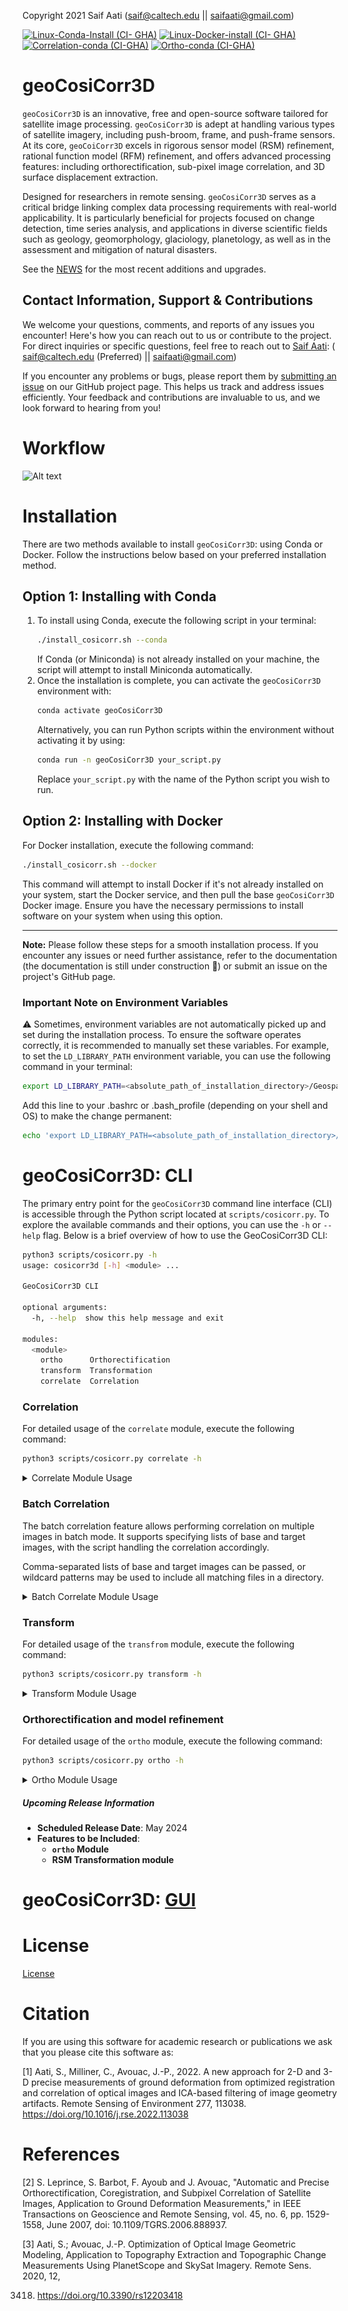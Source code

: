 Copyright 2021 Saif Aati (saif@caltech.edu || saifaati@gmail.com)

[![Linux-Conda-Install (CI- GHA)](https://github.com/SaifAati/Geospatial-COSICorr3D/actions/workflows/test_conda_run_install_ubuntu.yaml/badge.svg)](https://github.com/SaifAati/Geospatial-COSICorr3D/actions/workflows/test_conda_run_install_ubuntu.yaml)
[![Linux-Docker-install (CI- GHA)](https://github.com/SaifAati/Geospatial-COSICorr3D/actions/workflows/test_docker_run_install_ubuntu.yaml/badge.svg)](https://github.com/SaifAati/Geospatial-COSICorr3D/actions/workflows/test_docker_run_install_ubuntu.yaml)
[![Correlation-conda (CI-GHA)](https://github.com/SaifAati/Geospatial-COSICorr3D/actions/workflows/geocosicorr3d_conda_env_test_correlation.yaml/badge.svg)](https://github.com/SaifAati/Geospatial-COSICorr3D/actions/workflows/geocosicorr3d_conda_env_test_correlation.yaml)
[![Ortho-conda (CI-GHA)](https://github.com/SaifAati/Geospatial-COSICorr3D/actions/workflows/geocosicorr3d_conda_env_test_ortho.yaml/badge.svg)](https://github.com/SaifAati/Geospatial-COSICorr3D/actions/workflows/geocosicorr3d_conda_env_test_ortho.yaml)

# geoCosiCorr3D

`geoCosiCorr3D` is an innovative, free and open-source software tailored for satellite image processing.
`geoCosiCorr3D` is adept at handling various types of satellite imagery, including push-broom, frame, and push-frame sensors.
At its core, `geoCoiCorr3D` excels in rigorous sensor model (RSM) refinement,
rational function model (RFM) refinement, and offers advanced processing features: including
orthorectification, sub-pixel image correlation, and 3D surface displacement extraction.

Designed for researchers in remote sensing.
`geoCosiCorr3D` serves as a critical bridge linking complex data processing requirements
with real-world applicability.
It is particularly beneficial for projects focused on change detection, time series analysis,
and applications in diverse scientific fields such as geology, geomorphology,
glaciology, planetology, as well as in the assessment and mitigation of natural disasters.

See the [NEWS](NEWS.md) for the most recent additions and upgrades.

Contact Information, Support & Contributions
-------------------
We welcome your questions, comments, and reports of any issues you encounter! Here's how you can reach out to us or
contribute to the project.
For direct inquiries or specific questions, feel free to reach out to [Saif Aati](mailto:saif@caltech.edu): (
saif@caltech.edu (Preferred) || saifaati@gmail.com)

If you encounter any problems or bugs, please report them
by [submitting an issue](https://github.com/SaifAati/Geospatial-COSICorr3D/issues)
on our GitHub project page.
This helps us track and address issues efficiently.
Your feedback and contributions are invaluable to us, and we look forward to hearing from you!

# Workflow

![Alt text](Figs/WorkFlow.png?raw=true "Title")

# Installation

There are two methods available to install `geoCosiCorr3D`: using Conda or Docker. Follow the instructions below based
on your preferred installation method.

## Option 1: Installing with Conda

1. To install using Conda, execute the following script in your terminal:
    ```bash
    ./install_cosicorr.sh --conda
    ```
   If Conda (or Miniconda) is not already installed on your machine, the script will attempt to install Miniconda
   automatically.
2. Once the installation is complete, you can activate the `geoCosiCorr3D` environment with:
    ```bash
    conda activate geoCosiCorr3D
    ```
   Alternatively, you can run Python scripts within the environment without activating it by using:
    ```bash
    conda run -n geoCosiCorr3D your_script.py
    ```
   Replace `your_script.py` with the name of the Python script you wish to run.

## Option 2: Installing with Docker

For Docker installation, execute the following command:

```bash
./install_cosicorr.sh --docker
```

This command will attempt to install Docker if it's not already installed on your system, start the Docker service, and
then pull the base `geoCosiCorr3D` Docker image. Ensure you have the necessary permissions to install software on your
system when using this option.

---

**Note:** Please follow these steps for a smooth installation process.
If you encounter any issues or need further assistance,
refer to the documentation (the documentation is still under construction 🚧) or submit an issue on the project's GitHub
page.

### Important Note on Environment Variables

⚠️ Sometimes, environment variables are not automatically picked up and set during the installation process. To ensure the software operates correctly, it is recommended to manually set these variables. For example, to set the `LD_LIBRARY_PATH` environment variable, you can use the following command in your terminal:

```bash
export LD_LIBRARY_PATH=<absolute_path_of_installation_directory>/Geospatial-COSICorr3D/lib/:$LD_LIBRARY_PATH
```
Add this line to your .bashrc or .bash_profile (depending on your shell and OS) to make the change permanent:
```bash
echo 'export LD_LIBRARY_PATH=<absolute_path_of_installation_directory>/Geospatial-COSICorr3D/lib/:$LD_LIBRARY_PATH' >> ~/.bashrc
```

# geoCosiCorr3D: CLI


The primary entry point for the `geoCosiCorr3D` command line interface (CLI) is accessible through the Python script
located at `scripts/cosicorr.py`. 
To explore the available commands and their options, you can use the `-h` or `--help` flag.
Below is a brief overview of how to use the GeoCosiCorr3D CLI:


```bash
python3 scripts/cosicorr.py -h
usage: cosicorr3d [-h] <module> ...

GeoCosiCorr3D CLI

optional arguments:
  -h, --help  show this help message and exit

modules:
  <module>
    ortho      Orthorectification
    transform  Transformation
    correlate  Correlation
```
### Correlation

For detailed usage of the `correlate` module, execute the following command:

```bash
python3 scripts/cosicorr.py correlate -h
```

<details>
<summary>Correlate Module Usage</summary>

```bash
usage: cosicorr3d correlate [-h] [--base_band BASE_BAND] [--target_band TARGET_BAND] [--output_path OUTPUT_PATH] [--method {frequency,spatial}] [--window_size WINDOW_SIZE WINDOW_SIZE WINDOW_SIZE WINDOW_SIZE]
                            [--step STEP STEP] [--grid] [--show] [--pixel_based] [--vmin VMIN] [--vmax VMAX] [--mask_th MASK_TH] [--nb_iters NB_ITERS] [--search_range SEARCH_RANGE SEARCH_RANGE]
                            base_image target_image

positional arguments:
  base_image            Path to the base image.
  target_image          Path to the target image.

optional arguments:
  -h, --help            show this help message and exit
  --base_band BASE_BAND
                        Base image band.
  --target_band TARGET_BAND
                        Target image band.
  --output_path OUTPUT_PATH
                        Output correlation path.
  --method {frequency,spatial}
                        Correlation method to use.
  --window_size WINDOW_SIZE WINDOW_SIZE WINDOW_SIZE WINDOW_SIZE
                        Window size. (Default [64])
  --step STEP STEP      Step size. (Default [8,8])
  --grid                Use grid.
  --show                Show correlation. (Default False)
  --pixel_based         Enable pixel-based correlation.
  --vmin VMIN           Minimum value for correlation plot. (Default -1)
  --vmax VMAX           Maximum value for correlation plot. (Default 1)

Frequency method arguments:
  --mask_th MASK_TH     Mask threshold (only for frequency method).
  --nb_iters NB_ITERS   Number of iterations (only for frequency method).

Spatial method arguments:
  --search_range SEARCH_RANGE SEARCH_RANGE
                        Search range (only for spatial method).
```
Example:
```bash
python3 scripts/cosicorr.py correlate tests/test_dataset/BASE_IMG.TIF tests/test_dataset/TARGET_IMG.TIF --show  --vmin -3 --vmax 3
```
![Alt text](Figs/BASE_IMG_VS_TARGET_IMG_frequency_wz_64_step_8.png?raw=true "Title")
</details>

### Batch Correlation

The batch correlation feature allows performing correlation on multiple images in batch mode. It supports specifying lists of base and target images, with the script handling the correlation accordingly.

Comma-separated lists of base and target images can be passed, or wildcard patterns may be used to include all matching files in a directory.

<details>
<summary>Batch Correlate Module Usage</summary>


**1- Serial Correlation:** 

```bash
python3 scripts/batch_correlation.py batch_correlate BASE_IMG_1.TIF,BASE_IMG_2.TIF TARGET_IMG_1.TIF,TARGET_IMG_2.TIF --output_path output/ --show --serialpython3 scripts/batch_correlation.py batch_correlate BASE_IMG_1.TIF,BASE_IMG_2.TIF "Target/*.TIF" --output_path output/ --show --all

```
**2- All Combinations Correlation:**
```bash
python3 scripts/batch_correlation.py batch_correlate BASE_IMG_1.TIF,BASE_IMG_2.TIF "Target/*.TIF" --output_path output/ --show --all
```
In these examples, the `--serial` option correlates images with the same index, while the `--all` option correlates all possible combinations of base and target images. If neither --serial nor --all is specified, the script defaults to --all.

**Note:** You can pass a comma-separated list of image paths or use a wildcard pattern like "folder/*.tif" to include all matching files in a directory.
</details>

### Transform

For detailed usage of the `transfrom` module, execute the following command:

```bash
python3 scripts/cosicorr.py transform -h
```

<details>
<summary>Transform Module Usage</summary>

#### Example Usage of the `transform` Command:

This section demonstrates how to use the `transform` command within the `geoCosiCorr3D` CLI to perform coordinate transformations. 
The examples show how to convert pixel coordinates to geographic coordinates (longitude, latitude, and altitude) and vice versa.

```bash
usage: cosicorr3d transform [-h] [--inv] [--dem_fn DEM_FN] x y <model_name> ...

positional arguments:
  x                list: x=cols and if with invert flag: lon
  y                list: y=lines and if with invert flag: lat

optional arguments:
  -h, --help       show this help message and exit
  --inv            Transform form ground to image space.
  --dem_fn DEM_FN  DEM file name (None)

model:
  <model_name>
    RFM            RFM model specific arguments
    RSM            RSM model specific arguments

```
#### Converting Pixel Coordinates to Geographic Coordinates

To convert pixel coordinates to geographic coordinates using a Rational Function Model (RFM), use the following command:

```bash
python3 scripts/cosicorr.py transform 0,1000 0,500 RFM tests/test_dataset/test_ortho_dataset/SP2_RPC.txt
```

**Output:**

- `lons`: [30.52895296 30.65688292]
- `lat`: [41.24090926 41.16826844]
- `alt`: [1102.49239388 1102.49239388]


#### Inverse Transformation: Converting Geographic Coordinates to Pixel Coordinates

For the inverse operation: converting geographic coordinates back to pixel coordinates, use the `--inv` flag:

```bash
python3 scripts/cosicorr.py transform 30.52895296,30.65688292 41.24090926,41.16826844 --inv RFM tests/test_dataset/test_ortho_dataset/SP2_RPC.txt
```

**Output:**

- `cols`: [9.70195697e-06 999.999998e+02]
- `lines`: [5.07104141e-06 500.000045e+02]


</details>

### Orthorectification and model refinement
For detailed usage of the `ortho` module, execute the following command:

```bash
python3 scripts/cosicorr.py ortho -h
```

<details>
<summary>Ortho Module Usage</summary>

```bash
usage: cosicorr3d ortho [-h] [--o_ortho O_ORTHO] [--corr_model CORR_MODEL] [--dem DEM] [--gsd GSD] [--resampling_method {sinc,bilinear}] [--debug] [--show] [--refine]
                        [--ref_img REF_IMG] [--gcps GCPS]
                        input_img <model_name> ...

positional arguments:
  input_img             Input file for ortho

optional arguments:
  -h, --help            show this help message and exit
  --o_ortho O_ORTHO     Output path for ortho. Defaults to the current working directory.
  --corr_model CORR_MODEL
                        Correction model path (None)
  --dem DEM             DEM path (None)
  --gsd GSD             Output file for ortho (None)
  --resampling_method {sinc,bilinear}
                        Resampling method (SINC)
  --debug
  --show
  --refine              Refine model, this require GCPs or reference imagery to collect GCPs
  --ref_img REF_IMG     Reference Ortho image (None)
  --gcps GCPS           GCPs file (None)

model:
  <model_name>
    RFM                 RFM model specific arguments
    RSM                 RSM model specific arguments
```
##### RSM model
```bash
usage: cosicorr3d ortho input_img RSM [-h] {Spot1,Spot2,Spot3,Spot4,Spot5,Spot15,Spot6,Spot7,Spot67,WV1,WV2,WV3,WV4,GE,QB,DG} rsm_fn

positional arguments:
  {Spot1,Spot2,Spot3,Spot4,Spot5,Spot15,Spot6,Spot7,Spot67,WV1,WV2,WV3,WV4,GE,QB,DG}
                        Sat-name
  rsm_fn                Specifies the path to the .xml DMP file. Additional formats are supported in GeoCosiCorr3D.pro.
```

##### RFM model
```bash
usage: cosicorr3d ortho input_img RFM [-h] rfm_fn

positional arguments:
  rfm_fn      RFM file name (.tiff or .TXT)
```

</details>

##### Upcoming Release Information

- **Scheduled Release Date**: May 2024
- **Features to be Included**:
  - **`ortho` Module**
  - **RSM Transformation module**

# geoCosiCorr3D: [GUI](Doc/GUI_DOC.md)

# License

[License](LICENSE)

# Citation

If you are using this software for academic research or publications we ask that you please cite this software as:

<a id="1">[1]</a> Aati, S., Milliner, C., Avouac, J.-P., 2022. A new approach for 2-D and 3-D precise measurements of
ground deformation from optimized registration and correlation of optical images and ICA-based filtering of image
geometry artifacts. Remote Sensing of Environment 277, 113038. https://doi.org/10.1016/j.rse.2022.113038

# References

<a id="1">[2]</a> S. Leprince, S. Barbot, F. Ayoub and J. Avouac, "Automatic and Precise Orthorectification,
Coregistration, and Subpixel Correlation of Satellite Images, Application to Ground Deformation Measurements," in IEEE
Transactions on Geoscience and Remote Sensing, vol. 45, no. 6, pp. 1529-1558, June 2007, doi: 10.1109/TGRS.2006.888937.

<a id="1">[3]</a> Aati, S.; Avouac, J.-P. Optimization of Optical Image Geometric Modeling, Application to Topography
Extraction and Topographic Change Measurements Using PlanetScope and SkySat Imagery. Remote Sens. 2020, 12,

3418. https://doi.org/10.3390/rs12203418









    
